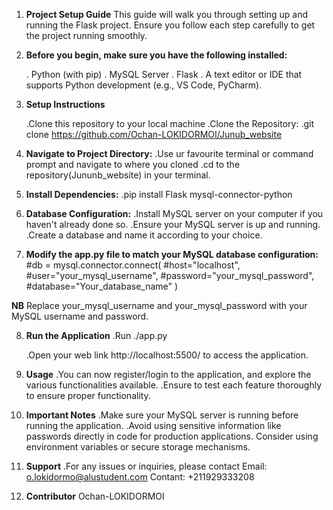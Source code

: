 1.  **Project Setup Guide**
    This guide will walk you through setting up and running the Flask project. Ensure you follow each step carefully to get the project running smoothly.

2.  **Before you begin, make sure you have the following installed:**

    . Python (with pip)
    . MySQL Server
    . Flask
    . A text editor or IDE that supports Python development (e.g., VS Code, PyCharm).

3.  **Setup Instructions**

    .Clone this repository to your local machine
    .Clone the Repository:
    .git clone https://github.com/Ochan-LOKIDORMOI/Junub_website

4.  **Navigate to Project Directory:**
    .Use ur favourite terminal or command prompt and navigate to where you cloned
    .cd to the repository(Jununb_website) in your terminal.

5.  **Install Dependencies:**
    .pip install Flask mysql-connector-python

6.  **Database Configuration:**
    .Install MySQL server on your computer if you haven't already done so.
    .Ensure your MySQL server is up and running.
    .Create a database and name it according to your choice.

7.  **Modify the app.py file to match your MySQL database configuration:**
    #db = mysql.connector.connect(
    #host="localhost",
    #user="your_mysql_username",
    #password="your_mysql_password",
    #database="Your_database_name"
    )

**NB** Replace your_mysql_username and your_mysql_password with your MySQL username and password.

8.  **Run the Application**
    .Run ./app.py
    <!-- Access the Application: -->

    .Open your web link http://localhost:5500/ to access the application.

9.  **Usage**
    .You can now register/login to the application, and explore the various functionalities
    available.
    .Ensure to test each feature thoroughly to ensure proper functionality.

10. **Important Notes**
    .Make sure your MySQL server is running before running the application.
    .Avoid using sensitive information like passwords directly in code for production applications. Consider using environment variables or secure storage mechanisms.

11. **Support**
    .For any issues or inquiries, please contact
    Email: o.lokidormo@alustudent.com
    Contant: +211929333208

12. **Contributor**
    Ochan-LOKIDORMOI
